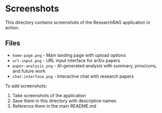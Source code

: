 # Screenshots

This directory contains screenshots of the ResearchRAG application in action.

## Files
- `home-page.png` - Main landing page with upload options
- `url-input.png` - URL input interface for arXiv papers
- `paper-analysis.png` - AI-generated analysis with summary, pros/cons, and future work
- `chat-interface.png` - Interactive chat with research papers

To add screenshots:
1. Take screenshots of the application
2. Save them in this directory with descriptive names
3. Reference them in the main README.md
